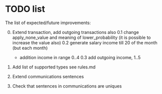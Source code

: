 # TODO list

The list of expected/future improvements:

0. Extend transaction, add outgoing transactions also
0.1 change apply_none_value and meaning of lower_probability (it is possible to increase the value also)
0.2 generate salary income till 20 of the month (but each month)
   + addition income in range 0..4
0.3 add outgoing income, 1..5
   
1. Add list of supported types see rules.md

2. Extend communications sentences

3. Check that sentences in communications are uniques

